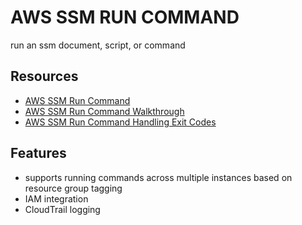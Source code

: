 # AWS SSM RUN COMMAND

run an ssm document, script, or command

## Resources

- [AWS SSM Run Command](https://docs.aws.amazon.com/systems-manager/latest/userguide/execute-remote-commands.html)
- [AWS SSM Run Command Walkthrough](https://docs.aws.amazon.com/systems-manager/latest/userguide/run-command-walkthroughs.html)
- [AWS SSM Run Command Handling Exit Codes](https://docs.aws.amazon.com/systems-manager/latest/userguide/command-workflow-scripts.html)

## Features

- supports running commands across multiple instances based on resource group tagging
- IAM integration
- CloudTrail logging